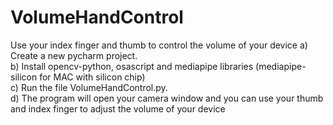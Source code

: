 # VolumeHandControl
Use your index finger and thumb to control the volume of your device
a) Create a new pycharm project.<br />
b) Install opencv-python, osascript and mediapipe libraries (mediapipe-silicon for MAC with silicon chip)<br />
c) Run the file VolumeHandControl.py.<br />
d) The program will open your camera window and you can use your thumb and index finger to adjust the volume of your device<br />
